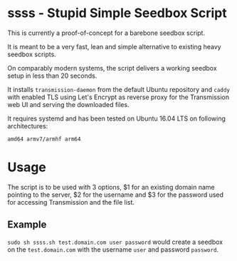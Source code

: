 # ssss - Stupid Simple Seedbox Script

This is currently a proof-of-concept for a barebone seedbox script. 

It is meant to be a very fast, lean and simple alternative to existing heavy seedbox scripts. 

On comparably modern systems, the script delivers a working seedbox setup in less than 20 seconds.

It installs `transmission-daemon` from the default Ubuntu repository and `caddy` with enabled TLS using Let's Encrypt as reverse proxy for the Transmission web UI and serving the downloaded files.  


It requires systemd and has been tested on Ubuntu 16.04 LTS on following architectures:

`amd64 armv7/armhf arm64`

# Usage

The script is to be used with 3 options, $1 for an existing domain name pointing to the server, $2 for the username and $3 for the password used for accessing Transmission and the file list.

## Example

`sudo sh ssss.sh test.domain.com user password` would create a seedbox on the `test.domain.com` with the username `user` and password `password`.
